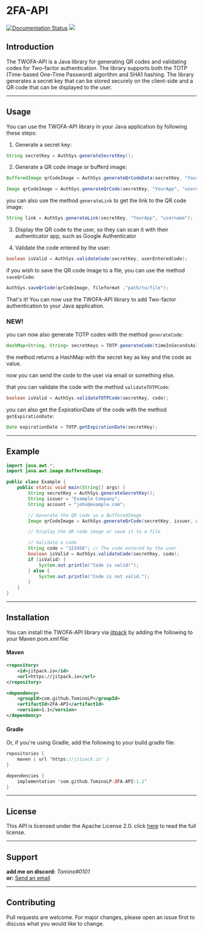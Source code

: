 # 2FA-API
[![Documentation Status](https://readthedocs.org/projects/2fa-api/badge/?version=latest)](https://2fa-api.readthedocs.io/en/latest/?badge=latest)
[![](https://jitpack.io/v/TominoLP/2FA-API.svg)](https://jitpack.io/#TominoLP/2FA-API)

## Introduction
The TWOFA-API is a Java library for generating QR codes and validating codes for Two-factor authentication. The library supports both the TOTP (Time-based One-Time Password) algorithm and SHA1 hashing. The library generates a secret key that can be stored securely on the client-side and a QR code that can be displayed to the user.


---

## Usage

You can use the TWOFA-API library in your Java application by following these steps:

1. Generate a secret key:
```java
String secretKey = AuthSys.generateSecretKey();
```

2. Generate a QR code image or bufferd image:
```java
BufferedImage qrCodeImage = AuthSys.generateQrCodeData(secretKey, "YourApp", "username");
```

```java
Image qrCodeImage = AuthSys.generateQrCode(secretKey, "YourApp", "username");
```
you can also use the method `generateLink` to get the link to the QR code image:
```java
String link = AuthSys.generateLink(secretKey, "YourApp", "username");
```




3. Display the QR code to the user, so they can scan it with their authenticator app,
such as Google Authenticator
        

4. Validate the code entered by the user:
```java
boolean isValid = AuthSys.validateCode(secretKey, userEnteredCode);
```
if you wish to save the QR code image to a file, you can use the method `saveQrCode`:
```java
AuthSys.saveQrCode(qrCodeImage, fileformat ,"path/to/file");
```

That's it! You can now use the TWOFA-API library to add Two-factor authentication to your Java application.
 


### NEW!

you can now also generate TOTP codes with the method `generateCode`:
```java
HashMap<String, String> secretKeys = TOTP.generateCode(timeInSecondsAsInt)
```
the method returns a HashMap with the secret key as key and the code as value. 

now you can send the code to the user via email or something else. 

that you can validate the code with the method `validateTOTPCode`:
```java
boolean isValid = AuthSys.validateTOTPCode(secretKey, code);
```

you can also get the ExpirationDate of the code with the method `getExpirationDate`:
```java
Date expirationDate = TOTP.getExpirationDate(secretKey);
```

---
## Example

```java
import java.awt.*;
import java.awt.image.BufferedImage;

public class Example {
    public static void main(String[] args) {
        String secretKey = AuthSys.generateSecretKey();
        String issuer = "Example Company";
        String account = "john@example.com";

        // Generate the QR code as a BufferedImage
        Image qrCodeImage = AuthSys.generateQrCode(secretKey, issuer, account);

        // Display the QR code image or save it to a file

        // Validate a code
        String code = "123456"; // The code entered by the user
        boolean isValid = AuthSys.validateCode(secretKey, code);
        if (isValid) {
            System.out.println("Code is valid!");
        } else {
            System.out.println("Code is not valid.");
        }
    }
}
```

---

## Installation

You can install the TWOFA-API library via [jitpack](https://jitpack.io/#TominoLP/2FA-API) by adding the following to your Maven pom.xml file:

#### Maven

```xml
<repository>
    <id>jitpack.io</id>
    <url>https://jitpack.io</url>
</repository>

<dependency>
    <groupId>com.github.TominoLP</groupId>
    <artifactId>2FA-API</artifactId>
    <version>1.1</version>
</dependency>
```

#### Gradle

Or, if you're using Gradle, add the following to your build.gradle file:

```kotlin
repositories {
    maven { url 'https://jitpack.io' }
}

dependencies {
    implementation 'com.github.TominoLP:2FA-API:1.1'
}
```

---

## License
This API is licensed under the Apache License 2.0. click [here](http://www.apache.org/licenses/LICENSE-2.0) to read the full license.

---

## Support
**add me on discord:** _Tomino#0101_\
**or:** [Send an email](mailto:Kontakt@TomWerth.de)


---

## Contributing
Pull requests are welcome. For major changes, please open an issue first to discuss what you would like to change.
